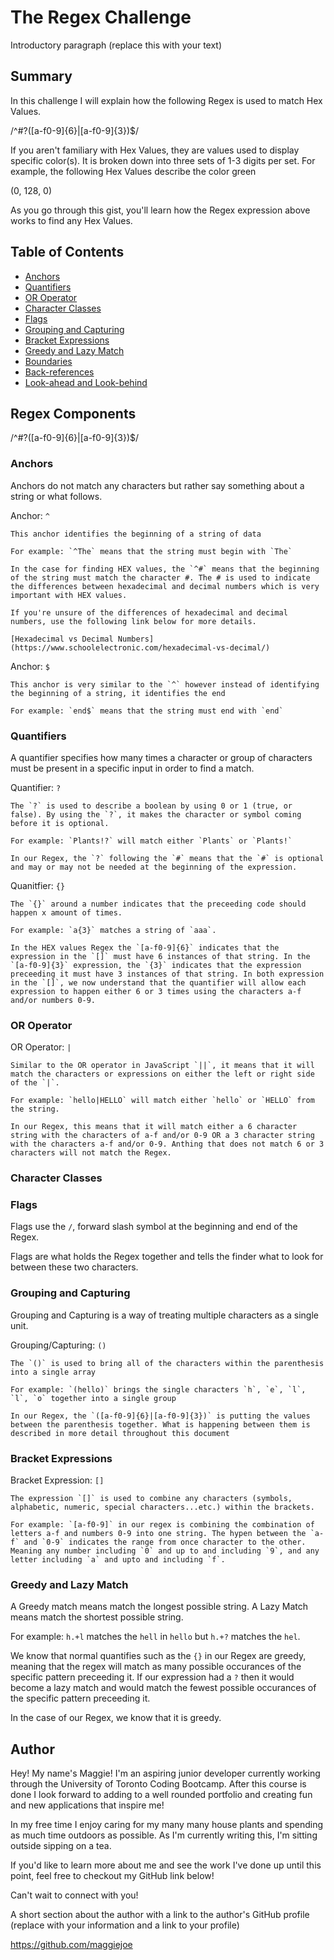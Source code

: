 # The Regex Challenge

Introductory paragraph (replace this with your text)

## Summary

In this challenge I will explain how the following Regex is used to match Hex Values. 

/^#?([a-f0-9]{6}|[a-f0-9]{3})$/

If you aren't familiary with Hex Values, they are values used to display specific color(s). It is broken down into three sets of 1-3 digits per set. For example, the following Hex Values describe the color green 

(0, 128, 0)

As you go through this gist, you'll learn how the Regex expression above works to find any Hex Values.

## Table of Contents

- [Anchors](#anchors)
- [Quantifiers](#quantifiers)
- [OR Operator](#or-operator)
- [Character Classes](#character-classes)
- [Flags](#flags)
- [Grouping and Capturing](#grouping-and-capturing)
- [Bracket Expressions](#bracket-expressions)
- [Greedy and Lazy Match](#greedy-and-lazy-match)
- [Boundaries](#boundaries)
- [Back-references](#back-references)
- [Look-ahead and Look-behind](#look-ahead-and-look-behind)

## Regex Components

/^#?([a-f0-9]{6}|[a-f0-9]{3})$/

### Anchors 

Anchors do not match any characters but rather say something about a string or what follows.

Anchor: `^`

    This anchor identifies the beginning of a string of data

    For example: `^The` means that the string must begin with `The`

    In the case for finding HEX values, the `^#` means that the beginning of the string must match the character #. The # is used to indicate the differences between hexadecimal and decimal numbers which is very important with HEX values. 

    If you're unsure of the differences of hexadecimal and decimal numbers, use the following link below for more details.

    [Hexadecimal vs Decimal Numbers](https://www.schoolelectronic.com/hexadecimal-vs-decimal/)

Anchor: `$`

    This anchor is very similar to the `^` however instead of identifying the beginning of a string, it identifies the end

    For example: `end$` means that the string must end with `end`

### Quantifiers

A quantifier specifies how many times a character or group of characters must be present in a specific input in order to find a match. 

Quantifier: `?`

    The `?` is used to describe a boolean by using 0 or 1 (true, or false). By using the `?`, it makes the character or symbol coming before it is optional.

    For example: `Plants!?` will match either `Plants` or `Plants!` 

    In our Regex, the `?` following the `#` means that the `#` is optional and may or may not be needed at the beginning of the expression.

Quanitfier: `{}`

    The `{}` around a number indicates that the preceeding code should happen x amount of times.

    For example: `a{3}` matches a string of `aaa`.

    In the HEX values Regex the `[a-f0-9]{6}` indicates that the expression in the `[]` must have 6 instances of that string. In the `[a-f0-9]{3}` expression, the `{3}` indicates that the expression preceeding it must have 3 instances of that string. In both expression in the `[]`, we now understand that the quantifier will allow each expression to happen either 6 or 3 times using the characters a-f and/or numbers 0-9.

### OR Operator

OR Operator: `|`

    Similar to the OR operator in JavaScript `||`, it means that it will match the characters or expressions on either the left or right side of the `|`.

    For example: `hello|HELLO` will match either `hello` or `HELLO` from the string.

    In our Regex, this means that it will match either a 6 character string with the characters of a-f and/or 0-9 OR a 3 character string with the characters a-f and/or 0-9. Anthing that does not match 6 or 3 characters will not match the Regex.

### Character Classes

### Flags

Flags use the `/`, forward slash symbol at the beginning and end of the Regex.

Flags are what holds the Regex together and tells the finder what to look for between these two characters.

### Grouping and Capturing

Grouping and Capturing is a way of treating multiple characters as a single unit.

Grouping/Capturing: `()`

    The `()` is used to bring all of the characters within the parenthesis into a single array

    For example: `(hello)` brings the single characters `h`, `e`, `l`, `l`, `o` together into a single group

    In our Regex, the `([a-f0-9]{6}|[a-f0-9]{3})` is putting the values between the parenthesis together. What is happening between them is described in more detail throughout this document

### Bracket Expressions

Bracket Expression: `[]`

    The expression `[]` is used to combine any characters (symbols, alphabetic, numeric, special characters...etc.) within the brackets.

    For example: `[a-f0-9]` in our regex is combining the combination of letters a-f and numbers 0-9 into one string. The hypen between the `a-f` and `0-9` indicates the range from once character to the other. Meaning any number including `0` and up to and including `9`, and any letter including `a` and upto and including `f`.

### Greedy and Lazy Match

A Greedy match means match the longest possible string. A Lazy Match means match the shortest possible string. 

For example: `h.+l` matches the `hell` in `hello` but `h.+?` matches the `hel`.

We know that normal quantifies such as the `{}` in our Regex are greedy, meaning that the regex will match as many possible occurances of the specific pattern preceeding it. If our expression had a `?` then it would become a lazy match and would match the fewest possible occurances of the specific pattern preceeding it. 

In the case of our Regex, we know that it is greedy.

## Author

Hey! My name's Maggie! I'm an aspiring junior developer currently working through the University of Toronto Coding Bootcamp. After this course is done I look forward to adding to a well rounded portfolio and creating fun and new applications that inspire me!

In my free time I enjoy caring for my many many house plants and spending as much time outdoors as possible. As I'm currently writing this, I'm sitting outside sipping on a tea. 

If you'd like to learn more about me and see the work I've done up until this point, feel free to checkout my GitHub link below!

Can't wait to connect with you!

A short section about the author with a link to the author's GitHub profile (replace with your information and a link to your profile)

https://github.com/maggiejoe